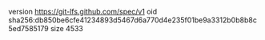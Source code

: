 version https://git-lfs.github.com/spec/v1
oid sha256:db850be6cfe41234893d5467d6a770d4e235f01be9a3312b0b8b8c5ed7585179
size 4533
